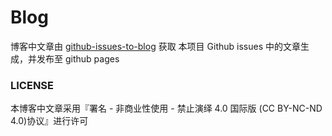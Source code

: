 # Blog

博客中文章由 [github-issues-to-blog](https://github.com/xizhibei/github-issues-to-hexo) 获取 本项目 Github issues 中的文章生成，并发布至 github pages


### LICENSE
本博客中文章采用『署名 - 非商业性使用 - 禁止演绎 4.0 国际版 (CC BY-NC-ND 4.0)协议』进行许可
